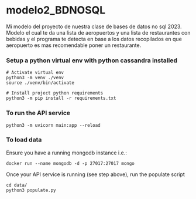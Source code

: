 # modelo2_BDNOSQL
Mi modelo del proyecto de nuestra clase de bases de datos no sql 2023. Modelo el cual te da una lista de aeropuertos y una lista de restaurantes con bebidas
y el programa te detecta en base a los datos recopilados en que aeropuerto es mas recomendable poner un restaurante.


### Setup a python virtual env with python cassandra installed
```
# Activate virtual env
python3 -m venv ./venv
source ./venv/bin/activate

# Install project python requirements
python3 -m pip install -r requirements.txt
```

### To run the API service
```
python3 -m uvicorn main:app --reload
```

### To load data
Ensure you have a running mongodb instance
i.e.:
```
docker run --name mongodb -d -p 27017:27017 mongo
```
Once your API service is running (see step above), run the populate script
```
cd data/
python3 populate.py
```

